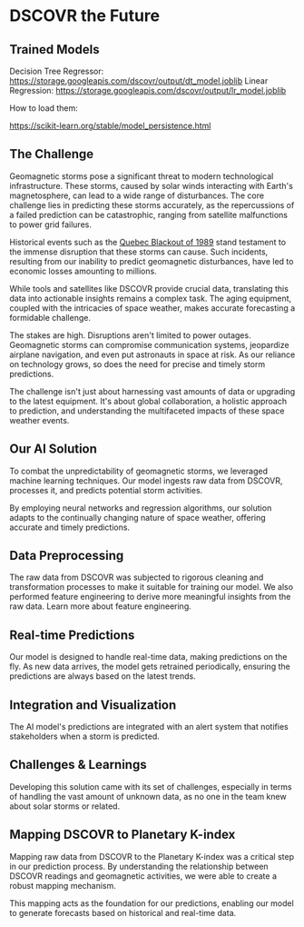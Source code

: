 # DSCOVR the Future

## Trained Models

Decision Tree Regressor: https://storage.googleapis.com/dscovr/output/dt_model.joblib
Linear Regression: https://storage.googleapis.com/dscovr/output/lr_model.joblib

How to load them:

https://scikit-learn.org/stable/model_persistence.html

## The Challenge
Geomagnetic storms pose a significant threat to modern technological infrastructure. These storms, caused by solar winds interacting with Earth's magnetosphere, can lead to a wide range of disturbances. The core challenge lies in predicting these storms accurately, as the repercussions of a failed prediction can be catastrophic, ranging from satellite malfunctions to power grid failures.

Historical events such as the [Quebec Blackout of 1989](https://en.wikipedia.org/wiki/March_1989_geomagnetic_storm) stand testament to the immense disruption that these storms can cause. Such incidents, resulting from our inability to predict geomagnetic disturbances, have led to economic losses amounting to millions.

While tools and satellites like DSCOVR provide crucial data, translating this data into actionable insights remains a complex task. The aging equipment, coupled with the intricacies of space weather, makes accurate forecasting a formidable challenge.

The stakes are high. Disruptions aren't limited to power outages. Geomagnetic storms can compromise communication systems, jeopardize airplane navigation, and even put astronauts in space at risk. As our reliance on technology grows, so does the need for precise and timely storm predictions.

The challenge isn't just about harnessing vast amounts of data or upgrading to the latest equipment. It's about global collaboration, a holistic approach to prediction, and understanding the multifaceted impacts of these space weather events.

## Our AI Solution
To combat the unpredictability of geomagnetic storms, we leveraged  machine learning techniques. Our model ingests raw data from DSCOVR, processes it, and predicts potential storm activities.

By employing neural networks and regression algorithms, our solution adapts to the continually changing nature of space weather, offering accurate and timely predictions.

## Data Preprocessing
The raw data from DSCOVR was subjected to rigorous cleaning and transformation processes to make it suitable for training our model. We also performed feature engineering to derive more meaningful insights from the raw data. Learn more about feature engineering.

## Real-time Predictions
Our model is designed to handle real-time data, making predictions on the fly. As new data arrives, the model gets retrained periodically, ensuring the predictions are always based on the latest trends.

## Integration and Visualization
The AI model's predictions are integrated with an alert system that notifies stakeholders when a storm is predicted.

## Challenges & Learnings
Developing this solution came with its set of challenges, especially in terms of handling the vast amount of unknown data, as no one in the team knew about solar storms or related.


## Mapping DSCOVR to Planetary K-index
Mapping raw data from DSCOVR to the Planetary K-index was a critical step in our prediction process. By understanding the relationship between DSCOVR readings and geomagnetic activities, we were able to create a robust mapping mechanism.

This mapping acts as the foundation for our predictions, enabling our model to generate forecasts based on historical and real-time data.
